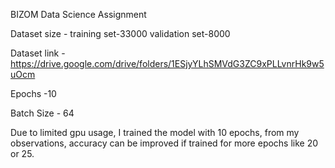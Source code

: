 BIZOM Data Science Assignment

Dataset size - training set-33000 validation set-8000

Dataset link - https://drive.google.com/drive/folders/1ESjyYLhSMVdG3ZC9xPLLvnrHk9w5uOcm

Epochs -10

Batch Size - 64

Due to limited gpu usage, I trained the model with 10 epochs, from my observations, accuracy can be improved if trained for more epochs like 20 or 25.
